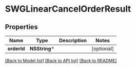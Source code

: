 # SWGLinearCancelOrderResult

## Properties
Name | Type | Description | Notes
------------ | ------------- | ------------- | -------------
**orderId** | **NSString*** |  | [optional] 

[[Back to Model list]](../README.md#documentation-for-models) [[Back to API list]](../README.md#documentation-for-api-endpoints) [[Back to README]](../README.md)


